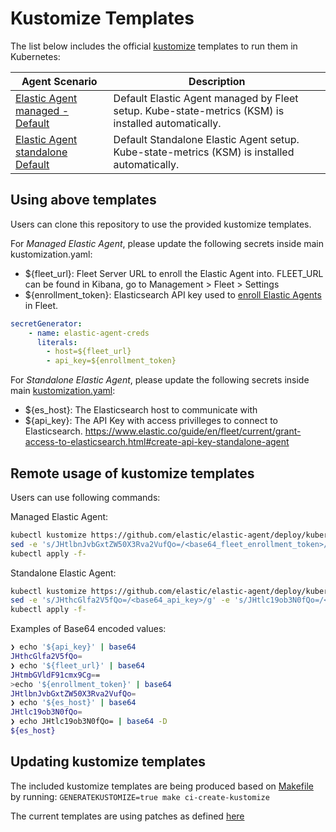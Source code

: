 # Kustomize Templates

The list below includes the official [kustomize](https://github.com/kubernetes-sigs/kustomize) templates to run them in Kubernetes:

Agent Scenario | Description
---- | ----
[Elastic Agent managed - Default ](../elastic-agent-kustomize/default/elastic-agent-managed/) | Default Elastic Agent managed by Fleet setup. Kube-state-metrics (KSM) is installed automatically.
[Elastic Agent standalone Default ](../elastic-agent-kustomize/default/elastic-agent-standalone/) | Default Standalone Elastic Agent setup. Kube-state-metrics (KSM) is installed automatically.

## Using above templates

Users can clone this repository to use the provided kustomize templates.

For *Managed Elastic Agent*, please update the following secrets inside main kustomization.yaml:

- ${fleet_url}: Fleet Server URL to enroll the Elastic Agent into. FLEET_URL can be found in Kibana, go to Management > Fleet > Settings
- ${enrollment_token}: Elasticsearch API key used to [enroll Elastic Agents](https://www.elastic.co/guide/en/fleet/current/fleet-enrollment-tokens.html#fleet-enrollment-tokens) in Fleet.

```yaml
secretGenerator:
    - name: elastic-agent-creds
      literals:
        - host=${fleet_url}
        - api_key=${enrollment_token}
```

For *Standalone Elastic Agent*, please update the following secrets inside main [kustomization.yaml](../elastic-agent-kustomize/default/elastic-agent-managed/kustomization.yaml):

- ${es_host}: The Elasticsearch host to communicate with
- ${api_key}: The API Key with access privilleges to connect to Elasticsearch. https://www.elastic.co/guide/en/fleet/current/grant-access-to-elasticsearch.html#create-api-key-standalone-agent


## Remote usage of kustomize templates

Users can use following commands:

Managed Elastic Agent:

```bash
kubectl kustomize https://github.com/elastic/elastic-agent/deploy/kubernetes/elastic-agent-kustomize/default/elastic-agent-managed\?ref\=main | 
sed -e 's/JHtlbnJvbGxtZW50X3Rva2VufQo=/<base64_fleet_enrollment_token>/g' -e 's/JHtmbGVldF91cmx9Cg==/<base64_fleet_url>/g'  | 
kubectl apply -f-
```

Standalone Elastic Agent:

```bash
kubectl kustomize https://github.com/elastic/elastic-agent/deploy/kubernetes/elastic-agent-kustomize/default/elastic-agent-standalone\?ref\=main | 
sed -e 's/JHthcGlfa2V5fQo=/<base64_api_key>/g' -e 's/JHtlc19ob3N0fQo=/<base64_es_host>/g'  | 
kubectl apply -f-
```

Examples of Base64 encoded values:

```bash
❯ echo '${api_key}' | base64
JHthcGlfa2V5fQo=
❯ echo '${fleet_url}' | base64
JHtmbGVldF91cmx9Cg==
>echo '${enrollment_token}' | base64
JHtlbnJvbGxtZW50X3Rva2VufQo=
❯ echo '${es_host}' | base64
JHtlc19ob3N0fQo=
❯ echo JHtlc19ob3N0fQo= | base64 -D
${es_host}
```

## Updating kustomize templates

The included kustomize templates are being produced based on [Makefile](deploy/kubernetes/Makefile) by running: `GENERATEKUSTOMIZE=true make ci-create-kustomize`

The current templates are using patches as defined [here](https://github.com/elastic/elastic-agent/blob/main/deploy/kubernetes/elastic-agent-kustomize/default/elastic-agent-managed/kustomization.yaml)
